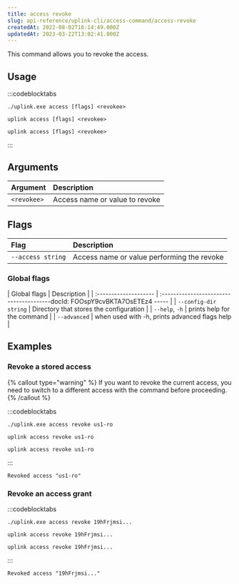 ```yaml
---
title: access revoke
slug: api-reference/uplink-cli/access-command/access-revoke
createdAt: 2022-08-02T16:14:49.000Z
updatedAt: 2023-03-22T13:02:41.000Z
---
```


This command allows you to revoke the access.

## Usage

:::codeblocktabs
```windows
./uplink.exe access [flags] <revokee>
```

```linux
uplink access [flags] <revokee>
```

```macos
uplink access [flags] <revokee>
```
:::

## Arguments

| Argument    | Description                    |
| :---------- | :----------------------------- |
| `<revokee>` | Access name or value to revoke |

## Flags

| Flag              | Description                                |
| :---------------- | :----------------------------------------- |
| `--access string` | Access name or value performing the revoke |

### Global flags

| Global flags          | Description                                   |
| :-------------------- | :---------------------------------------docId: FOOspY9cvBKTA7OsETEz4
----- |
| `--config-dir string` | Directory that stores the configuration       |
| `--help`, `-h`        | prints help for the command                   |
| `--advanced`          | when used with -h, prints advanced flags help |

## Examples

### Revoke a stored access

{% callout type="warning"  %} 
If you want to revoke the current access, you need to switch to a different access with the [](docId\:d-btqElDJY9m26QIKJYP-) command before proceeding.
{% /callout %}

:::codeblocktabs
```windows
./uplink.exe access revoke us1-ro
```

```linux
uplink access revoke us1-ro
```

```macos
uplink access revoke us1-ro
```
:::

```Text
Revoked access "us1-ro"
```

### Revoke an access grant

:::codeblocktabs
```windows
./uplink.exe access revoke 19hFrjmsi...
```

```linux
uplink access revoke 19hFrjmsi...
```

```macos
uplink access revoke 19hFrjmsi...
```
:::

```Text
Revoked access "19hFrjmsi..."
```

